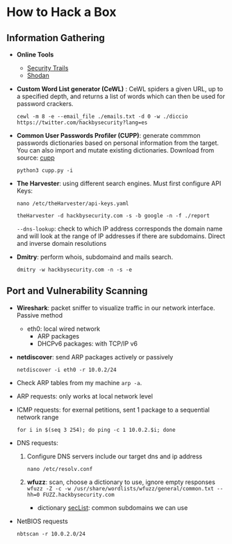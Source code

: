 # How to Hack a Box


## Information Gathering
- **Online Tools**
    - [Security Trails](https://securitytrails.com/)
    - [Shodan](https://www.shodan.io/)


- **Custom Word List generator (CeWL)** : CeWL spiders a given URL, up to a specified depth, and returns a list of words which can then be used for password crackers. 

    `cewl -m 8 -e --email_file ./emails.txt -d 0 -w ./diccio https://twitter.com/hackbysecurity?lang=es`


- **Common User Passwords Profiler (CUPP)**: generate commmon passwords dictionaries based on personal information from the target. You can also import and mutate existing dictionaries. Download from source: [cupp](https://github.com/Mebus/cupp.git)
    
    `python3 cupp.py -i`


- **The Harvester**: using different search engines. Must first configure API Keys:

    `nano /etc/theHarvester/api-keys.yaml`

    `theHarvester -d hackbysecurity.com -s -b google -n -f ./report`

    `--dns-lookup`: check to which IP address corresponds the domain name and will look at the range of IP addresses if there are subdomains.
Direct and inverse domain resolutions


- **Dmitry**: perform whois, subdomaind and mails search.

    `dmitry -w hackbysecurity.com -n -s -e`

## Port and Vulnerability Scanning
- **Wireshark**: packet sniffer to visualize traffic in our network interface. Passive method
    - eth0: local wired network
        - ARP packages
        - DHCPv6 packages: with TCP/IP v6
- **netdiscover**: send ARP packages actively or passively
    
    `netdiscover -i eth0 -r 10.0.2/24`

- Check ARP tables from my machine `arp -a`. 
- ARP requests: only works at local network level
- ICMP requests: for exernal petitions, sent 1 package to a sequential network range 
    
    `for i in $(seq 3 254); do ping -c 1 10.0.2.$i; done`
- DNS requests: 
    1. Configure DNS servers include our target dns and ip address 
        
        `nano /etc/resolv.conf`
    2. **wfuzz**: scan, choose a dictionary to use, ignore empty responses  
        `wfuzz -Z -c -w /usr/share/wordlists/wfuzz/general/common.txt --hh=0 FUZZ.hackbysecurity.com`
        - dictionary [secList](https://github.com/danielmiessler/SecLists/tree/master/Discovery/DNS): common subdomains we can use
- NetBIOS requests
    
    `nbtscan -r 10.0.2.0/24`